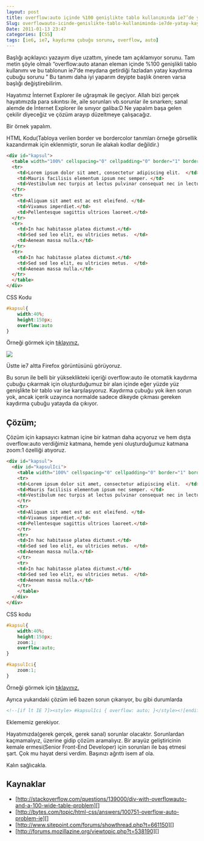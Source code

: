 ```yaml
---
layout: post
title: overflow:auto içinde %100 genişlikte tablo kullanımında ie7’de yatay kaydırma çubuğu sorunu
Slug: overflowauto-icinde-genislikte-tablo-kullaniminda-ie7de-yatay-kaydirma-cubugu-sorunu
Date: 2011-01-13 23:47
categories: [CSS]
tags: [ie6, ie7, kaydırma çubuğu sorunu, overflow, auto]
---
```


Başlığı açıklayıcı yazayım diye uzattım, yinede tam açıklamıyor sorunu.
Tam metin şöyle olmalı “overflow:auto atanan eleman içinde %100
genişlikli tablo kullanımı ve bu tablonun ie7’de meydana getirdiği
fazladan yatay kaydırma çubuğu sorunu ” Bu tanımı daha iyi yaparım
deyipte başlık öneren varsa başlığı değiştirebilirim.

Hayatımız İnternet Explorer ile uğraşmak ile geçiyor. Allah bizi gerçek
hayatımızda para sıkıntısı ile, aile sorunları vb.sorunlar ile sınarken;
sanal alemde de İnternet Explorer ile sınıyor galiba:D Ne yapalım başa
gelen çekilir diyeceğiz ve çözüm arayıp düzeltmeye çalışacağız.

Bir örnek yapalım.

HTML Kodu(Tabloya verilen border ve bordercolor tanımları örneğe
görsellik kazandırmak için eklenmiştir, sorun ile alakalı kodlar
değildir.)

```html
<div id="kapsul">
  <table width="100%" cellspacing="0" cellpadding="0" border="1" bordercolor="#0000FF">
  <tr>
    <td>Lorem ipsum dolor sit amet, consectetur adipiscing elit.  </td>
    <td>Mauris facilisis elementum ipsum nec semper. </td>
    <td>Vestibulum nec turpis at lectus pulvinar consequat nec in lectus. </td>
  </tr>
  <tr>
    <td>Aliquam sit amet est ac est eleifend. </td>
    <td>Vivamus imperdiet.</td>
    <td>Pellentesque sagittis ultrices laoreet.</td>
  </tr>
  <tr>
    <td>In hac habitasse platea dictumst.</td>
    <td>Sed sed leo elit, eu ultricies metus.  </td>
    <td>Aenean massa nulla.</td>
  </tr>
  <tr>
    <td>In hac habitasse platea dictumst.</td>
    <td>Sed sed leo elit, eu ultricies metus.  </td>
    <td>Aenean massa nulla.</td>
  </tr>
  </table>
</div>
```

CSS Kodu

```css
#kapsul{
	width:40%;
	height:150px;
	overflow:auto
}
```

Örneği görmek için [tıklayınız.][]

![][100]

Üstte ie7 altta Firefox görüntüsünü görüyoruz.

Bu sorun ile belli bir yükseklikteki içeriği overflow:auto ile otomatik
kaydırma çubuğu çıkarmak için oluşturduğumuz bir alan içinde eğer yüzde
yüz genişlikte bir tablo var ise karşılaşıyoruz. Kaydırma çubuğu yok
iken sorun yok, ancak içerik uzayınca normalde sadece dikeyde çıkması
gereken kaydırma çubuğu yatayda da çıkıyor.

## Çözüm;

Çözüm için kapsayıcı katman içine bir katman daha açıyoruz ve hem dışta
overflow:auto verdiğimiz katmana, hemde yeni oluşturduğumuz katmana
zoom:1 özelliği atıyoruz.

```html
<div id="kapsul">
  <div id="kapsulIci">
    <table width="100%" cellspacing="0" cellpadding="0" border="1" bordercolor="#0000FF">
    <tr>
    <td>Lorem ipsum dolor sit amet, consectetur adipiscing elit.  </td>
    <td>Mauris facilisis elementum ipsum nec semper. </td>
    <td>Vestibulum nec turpis at lectus pulvinar consequat nec in lectus. </td>
    </tr>
    <tr>
    <td>Aliquam sit amet est ac est eleifend. </td>
    <td>Vivamus imperdiet.</td>
    <td>Pellentesque sagittis ultrices laoreet.</td>
    </tr>
    <tr>
    <td>In hac habitasse platea dictumst.</td>
    <td>Sed sed leo elit, eu ultricies metus.  </td>
    <td>Aenean massa nulla.</td>
    </tr>
    <tr>
    <td>In hac habitasse platea dictumst.</td>
    <td>Sed sed leo elit, eu ultricies metus.  </td>
    <td>Aenean massa nulla.</td>
    </tr>
    </table>
  </div>
</div>
```

CSS kodu

```css
#kapsul{
	width:40%;
	height:150px;
	zoom:1;
	overflow:auto;
}

#kapsulIci{
	zoom:1;
}
```

Örneği görmek için [tıklayınız.][1]

Ayrıca yukarıdaki çözüm ie6 bazen sorun çıkarıyor, bu gibi durumlarda

```html
<!--[if lt IE 7]><style> #kapsulIci { overflow: auto; }</style><![endif]-->
```

Eklememiz gerekiyor.

Hayatımızda(gerek gerçek, gerek sanal) sorunlar olacaktır. Sorunlardan
kaçmamalıyız, üzerine gidip çözüm aramalıyız. Bir arayüz geliştiricinin
kemale ermesi(Senior Front-End Developer) için sorunları ile baş etmesi
şart. Çok mu hayat dersi verdim. Başınızı ağrıttı isem af ola.

Kalın sağlıcakla.

## Kaynaklar

-   [http://stackoverflow.com/questions/139000/div-with-overflowauto-and-a-100-wide-table-problem][]
-   [http://bytes.com/topic/html-css/answers/100751-overflow-auto-problem-ie][]
-   [http://www.sitepoint.com/forums/showthread.php?t=661150][]
-   [http://forums.mozillazine.org/viewtopic.php?t=538190][]

  [tıklayınız.]: /dokumanlar/ie7_yatay_scroll_sorunu_.html
  [100]: https://lh6.googleusercontent.com/-GwzjXCJuKx4ySpkBUYTvTUxa8Z1OeTBgQTM7louaZaXwMc24ETkXTy-ULml0IK3Ed1m050j2ahhFpJKPc70akaQaei1mVvNPW61ji4vywk5HI395Q
  [1]: /dokumanlar/ie7_yatay_scroll_sorunu_cozum.html
  [http://stackoverflow.com/questions/139000/div-with-overflowauto-and-a-100-wide-table-problem]: http://stackoverflow.com/questions/139000/div-with-overflowauto-and-a-100-wide-table-problem
  [http://bytes.com/topic/html-css/answers/100751-overflow-auto-problem-ie]: http://bytes.com/topic/html-css/answers/100751-overflow-auto-problem-ie
  [http://www.sitepoint.com/forums/showthread.php?t=661150]: http://www.sitepoint.com/forums/showthread.php?t=661150
  [http://forums.mozillazine.org/viewtopic.php?t=538190]: http://forums.mozillazine.org/viewtopic.php?t=538190
